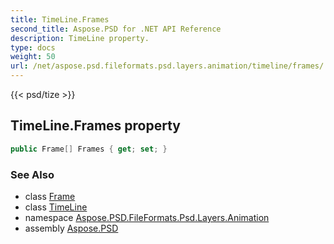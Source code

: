 ```yaml
---
title: TimeLine.Frames
second_title: Aspose.PSD for .NET API Reference
description: TimeLine property. 
type: docs
weight: 50
url: /net/aspose.psd.fileformats.psd.layers.animation/timeline/frames/
---
```

{{< psd/tize >}}
## TimeLine.Frames property

```csharp
public Frame[] Frames { get; set; }
```

### See Also

* class [Frame](../../frame/)
* class [TimeLine](../)
* namespace [Aspose.PSD.FileFormats.Psd.Layers.Animation](../../timeline/)
* assembly [Aspose.PSD](../../../)


